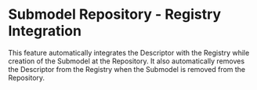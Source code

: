 # Submodel Repository - Registry Integration
This feature automatically integrates the Descriptor with the Registry while creation of the Submodel at the Repository.
It also automatically removes the Descriptor from the Registry when the Submodel is removed from the Repository.